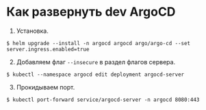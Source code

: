# Как развернуть dev ArgoCD

1. Установка.
```
$ helm upgrade --install -n argocd argocd argo/argo-cd --set server.ingress.enabled=true
```

2. Добавляем флаг `--insecure` в раздел флагов сервера.
```
$ kubectl --namespace argocd edit deployment argocd-server
```

3. Прокидываем порт.
```
$ kubectl port-forward service/argocd-server -n argocd 8080:443
```

